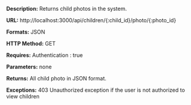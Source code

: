 **Description:**
Returns child photos in the system.

**URL:**
http://localhost:3000/api/children/{:child_id}/photo/{:photo_id}

**Formats:**
JSON

**HTTP Method:**
GET

**Requires:**
 Authentication : true

**Parameters:**
none

**Returns:**
All child photo in JSON format.

**Exceptions:**
403 Unauthorized exception if the user is not authorized to view children
